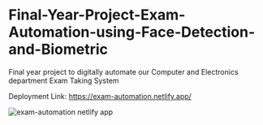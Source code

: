 # Final-Year-Project-Exam-Automation-using-Face-Detection-and-Biometric
Final year project to digitally automate our Computer and Electronics department Exam Taking System

Deployment Link: https://exam-automation.netlify.app/


![exam-automation netlify app](https://github.com/AbhishekChoudhary23/Final-Year-Project-Exam-Automation-using-Face-Detection-and-Biometric/assets/76167003/ae53ddc7-0747-49ee-9105-ed3d6604e308)
